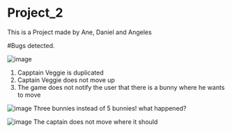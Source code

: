 # Project_2 
This is a Project made by Ane, Daniel and Angeles

#Bugs detected.

![image](https://github.com/angelessgce/Project_2/assets/150636429/560b7a62-be73-4a81-9d95-b43a7b4dea45)

1. Capptain Veggie is duplicated
2. Captain Veggie does not move up
3. The game does not notify the user that there is a bunny where he wants to move

![image](https://github.com/angelessgce/Project_2/assets/150636429/6ddf0adc-cd99-40b1-ae4f-b439f03059a3)
Three bunnies instead of 5 bunnies! what happened?


![image](https://github.com/angelessgce/Project_2/assets/150636429/cb12e0d8-2174-42aa-b141-be7a57bf3463)
The captain does not move where it should
